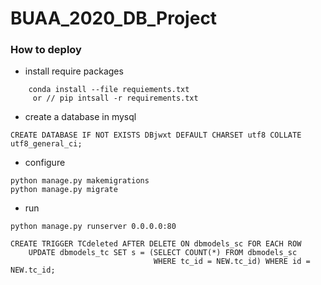 # BUAA_2020_DB_Project

### How to deploy
+ install require packages
```
    conda install --file requiements.txt
     or // pip intsall -r requirements.txt
```
+ create a database in mysql
```
CREATE DATABASE IF NOT EXISTS DBjwxt DEFAULT CHARSET utf8 COLLATE utf8_general_ci;
```
+ configure
```
python manage.py makemigrations
python manage.py migrate
```

+ run
```
python manage.py runserver 0.0.0.0:80
```

```mysql
CREATE TRIGGER TCdeleted AFTER DELETE ON dbmodels_sc FOR EACH ROW 
	UPDATE dbmodels_tc SET s = (SELECT COUNT(*) FROM dbmodels_sc 
                                WHERE tc_id = NEW.tc_id) WHERE id = NEW.tc_id;

```

